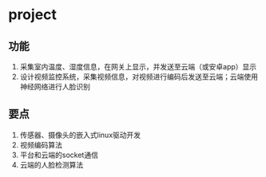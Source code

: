 # project

## 功能
1. 采集室内温度、湿度信息，在网关上显示，并发送至云端（或安卓app）显示
2. 设计视频监控系统，采集视频信息，对视频进行编码后发送至云端；云端使用神经网络进行人脸识别

## 要点
1. 传感器、摄像头的嵌入式linux驱动开发
2. 视频编码算法
3. 平台和云端的socket通信
4. 云端的人脸检测算法

